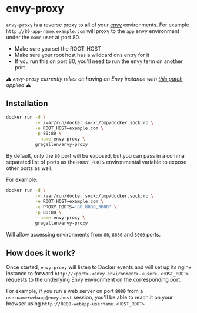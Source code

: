 # envy-proxy

`envy-proxy` is a reverse proxy to all of your [envy](https://github.com/progrium/envy) environments. For example `http://80-app-name.example.com` will proxy to the `app` envy environment under the `name` user at port 80.

* Make sure you set the ROOT_HOST
* Make sure your root host has a wildcard dns entry for it
* If you run this on port 80, you'll need to run the envy term on another port

_:warning: `envy-proxy` currently relies on having an Envy instance with [this patch](https://github.com/progrium/envy/pull/41)
applied :warning:_

## Installation

```sh
docker run -d \
           -v /var/run/docker.sock:/tmp/docker.sock:ro \
           -e ROOT_HOST=example.com \
           -p 80:80 \
           --name envy-proxy \
           gregallen/envy-proxy
```

By default, only the `80` port will be exposed, but you can pass in a comma
separated list of ports as the`PROXY_PORTS` environmental variable to expose other
ports as well.

For example:

```sh
docker run -d \
           -v /var/run/docker.sock:/tmp/docker.sock:ro \
           -e ROOT_HOST=example.com \
           -e PROXY_PORTS='80,8080,3000' \
           -p 80:80 \
           --name envy-proxy \
           gregallen/envy-proxy
```

Will allow accessing environments from `80`, `8080` and `3000` ports.

## How does it work?

Once started, `envy-proxy` will listen to Docker events and will set up its
nginx instance to forward `http://<port>-<envy-environment>-<user>.<HOST_ROOT>`
requests to the underlying Envy environment on the corresponding port.

For example, if you run a web server on port `8080` from a `username+webapp@envy.host`
session, you'll be able to reach it on your browser using `http://8080-webapp-username.<HOST_ROOT>`
